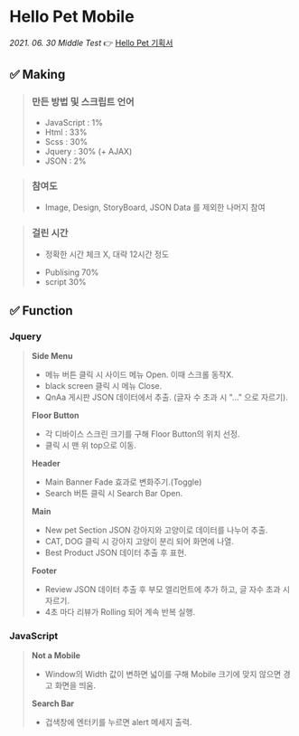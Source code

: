 # Hello Pet Mobile 
_2021. 06. 30 Middle Test_
👉 [Hello Pet 기획서]('https://github.com/eunjin0212/Academy/tree/master/m_hellopet/proposal')

## ✅ Making

> ### 만든 방법 및 스크립트 언어
> - JavaScript : 1%
> - Html : 33%
> - Scss : 30%
> - Jquery : 30% (+ AJAX)
> - JSON : 2% 

> ### 참여도
> - Image, Design, StoryBoard, JSON Data 를 제외한 나머지 참여

> ### 걸린 시간 
> * 정확한 시간 체크 X, 대략 12시간 정도
 > - Publising 70%
 > - script 30%

## ✅ Function

### Jquery
 > **Side Menu**
 > - 메뉴 버튼 클릭 시 사이드 메뉴 Open. 이때 스크롤 동작X.
 > - black screen 클릭 시 메뉴 Close.
 > - QnAa 게시판 JSON 데이터에서 추출. (글자 수 초과 시 "..." 으로 자르기).
 >
 > **Floor Button** 
 > - 각 디바이스 스크린 크기를 구해 Floor Button의 위치 선정.
 > - 클릭 시 맨 위 top으로 이동.
 >
 > **Header**
 > - Main Banner Fade 효과로 변화주기.(Toggle)
 > - Search 버튼 클릭 시 Search Bar Open.
 >
 > **Main**
 > - New pet Section JSON 강아지와 고양이로 데이터를 나누어 추출.
 > - CAT, DOG 클릭 시 강아지 고양이 분리 되어 화면에 나열.
 > - Best Product JSON 데이터 추출 후 표현.
 >
 > **Footer**
 > - Review JSON 데이터 추출 후 부모 엘리먼트에 추가 하고, 글 자수 초과 시 자르기.
 > - 4초 마다 리뷰가 Rolling 되어 계속 반복 실행. 

### JavaScript
 > **Not a Mobile**
 > - Window의 Width 값이 변하면 넓이를 구해 Mobile 크기에 맞지 않으면 경고 화면을 띄움.
 >
 > **Search Bar**
 > - 겁색창에 엔터키를 누르면 alert 메세지 출력.

